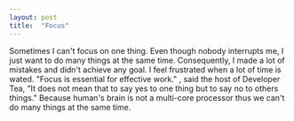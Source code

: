 ```yaml
---
layout: post
title:  "Focus"
---
```


Sometimes I can't focus on one thing. Even though nobody interrupts me, I just want to do many things at the same time. Consequently, I made a lot of mistakes and didn't achieve any goal. I feel frustrated when a lot of time is wated. "Focus is essential for effective work." , said the host of Developer Tea, "It does not mean that to say yes to one thing but to say no to others things."  Because human's brain is not a multi-core processor thus we can't do many things at the same time. 


